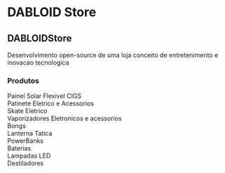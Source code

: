 # DABLOID Store
## DABLOIDStore 

Desenvolvimento open-source de uma loja conceito de entretenimento e inovacao tecnologica

### Produtos
Painel Solar Flexivel CIGS
<br>
Patinete Eletrico e Acessorios
<br>
Skate Eletrico
<br>
Vaporizadores Eletronicos e acessorios
<br>
Bongs
<br>
Lanterna Tatica
<br>
PowerBanks
<br>
Baterias
<br>
Lampadas LED<br>Destiladores
